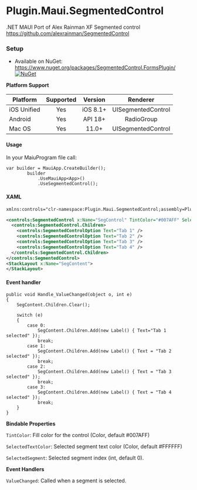 # Plugin.Maui.SegmentedControl
.NET MAUI Port of Alex Rainman XF Segmented control https://github.com/alexrainman/SegmentedControl
### Setup
* Available on NuGet: https://www.nuget.org/packages/SegmentedControl.FormsPlugin/ [![NuGet](https://img.shields.io/nuget/v/SegmentedControl.FormsPlugin.svg?label=NuGet)](https://www.nuget.org/packages/SegmentedControl.FormsPlugin/)


**Platform Support**

|Platform|Supported|Version|Renderer|
| ------------------- | :-----------: | :-----------: | :------------------: |
|iOS Unified|Yes|iOS 8.1+|UISegmentedControl|
|Android|Yes|API 18+|RadioGroup|
|Mac OS  |Yes| 11.0+|UISegmentedControl|

#### Usage

In your MaiuProgram file call:

```
var builder = MauiApp.CreateBuilder();
		builder
			.UseMauiApp<App>()
			.UseSegmentedControl();
```

#### XAML

```xml
xmlns:controls="clr-namespace:Plugin.Maui.SegmentedControl;assembly=Plugin.Maui.SegmentedControl"
```

```xml
<controls:SegmentedControl x:Name="SegControl" TintColor="#007AFF" SelectedSegment="0">
  <controls:SegmentedControl.Children>
    <controls:SegmentedControlOption Text="Tab 1" />
    <controls:SegmentedControlOption Text="Tab 2" />
    <controls:SegmentedControlOption Text="Tab 3" />
    <controls:SegmentedControlOption Text="Tab 4" />
  </controls:SegmentedControl.Children>
</controls:SegmentedControl>
<StackLayout x:Name="SegContent">
</StackLayout>
```

#### Event handler

```
public void Handle_ValueChanged(object o, int e)
{
	SegContent.Children.Clear();

	switch (e)
	{
		case 0:
			SegContent.Children.Add(new Label() { Text="Tab 1 selected" });
			break;
		case 1:
			SegContent.Children.Add(new Label() { Text = "Tab 2 selected" });
			break;
		case 2:
			SegContent.Children.Add(new Label() { Text = "Tab 3 selected" });
			break;
		case 3:
			SegContent.Children.Add(new Label() { Text = "Tab 4 selected" });
			break;
	}
}
```

**Bindable Properties**

```TintColor```: Fill color for the control (Color, default #007AFF)

```SelectedTextColor```: Selected segment text color (Color, default #FFFFFF)

```SelectedSegment```: Selected segment index (int, default 0).

**Event Handlers**

```ValueChanged```: Called when a segment is selected.
